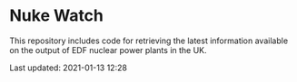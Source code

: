 # Nuke Watch

This repository includes code for retrieving the latest information available on the output of EDF nuclear power plants in the UK.

Last updated: 2021-01-13 12:28